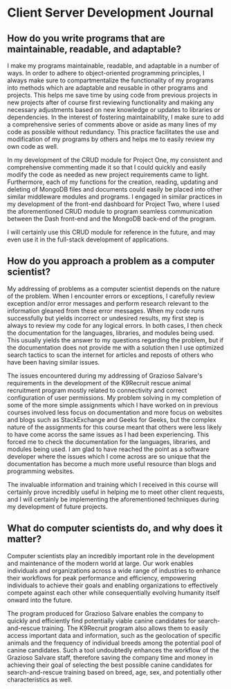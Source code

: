 # Client Server Development Journal

## How do you write programs that are maintainable, readable, and adaptable?

I make my programs maintainable, readable, and adaptable in a number of ways.  In order to adhere to object-oriented programming principles, I always make sure to compartmentalize the functionality of my programs into methods which are adaptable and reusable in other programs and projects.  This helps me save time by using code from previous projects in new projects after of course first reviewing functionality and making any necessary adjustments based on new knowledge or updates to libraries or dependencies.  In the interest of fostering maintainability, I make sure to add a comprehensive series of comments above or aside as many lines of my code as possible without redundancy.  This practice facilitates the use and modification of my programs by others and helps me to easily review my own code as well. 

In my development of the CRUD module for Project One, my consistent and comprehensive commenting made it so that I could quickly and easily modify the code as needed as new project requirements came to light.  Furthermore, each of my functions for the creation, reading, updating and deleting of MongoDB files and documents could easily be placed into other similar middleware modules and programs.  I engaged in similar practices in my development of the front-end dashboard for Project Two, where I used the aforementioned CRUD module to program seamless communication between the Dash front-end and the MongoDB back-end of the program.

I will certainly use this CRUD module for reference in the future, and may even use it in the full-stack development of applications.  

## How do you approach a problem as a computer scientist?

My addressing of problems as a computer scientist depends on the nature of the problem.  When I encounter errors or exceptions, I carefully review exception and/or error messages and perform research relevant to the information gleaned from these error messages.  When my code runs successfully but yields incorrect or undesired results, my first step is always to review my code for any logical errors.  In both cases, I then check the documentation for the languages, libraries, and modules being used.  This usually yields the answer to my questions regarding the problem, but if the documentation does not provide me with a solution then I use optimized search tactics to scan the internet for articles and reposts of others who have been having similar issues.  

The issues encountered during my addressing of Grazioso Salvare's requirements in the development of the K9Recruit rescue animal recruitment program mostly related to connectivity and correct configuration of user permissions.  My problem solving in my completion of some of the more simple assignments which I have worked on in previous courses involved less focus on documentation and more focus on websites and blogs such as StackExchange and Geeks for Geeks, but the complex nature of the assignments for this course meant that others were less likely to have come acorss the same issues as I had been experiencing.  This forced me to check the documentation for the languages, libraries, and modules being used.  I am glad to have reached the point as a software developer where the issues which I come across are so unique that the documentation has become a much more useful resource than blogs and programming websites. 

The invaluable information and training which I received in this course will certainly prove incredibly useful in helping me to meet other client requests, and I will certainly be implementing the aforementioned techniques during my development of future projects.

## What do computer scientists do, and why does it matter?

Computer scientists play an incredibly important role in the development and maintenance of the modern world at large.  Our work enables individuals and organizations across a wide range of industries to enhance their workflows for peak performance and efficiency, empowering individuals to achieve their goals and enabling organizations to effectively compete against each other while consequentially evolving humanity itself onward into the future.  

The program produced for Grazioso Salvare enables the company to quickly and efficiently find potentially viable canine candidates for search-and-rescue training.  The K9Recruit program also allows them to easily access important data and information, such as the geolocation of specific animals and the frequency of individual breeds among the potential pool of canine candidates.  Such a tool undoubtedly enhances the workflow of the Grazioso Salvare staff, therefore saving the company time and money in achieving their goal of selecting the best possible canine candidates for search-and-rescue training based on breed, age, sex, and potentially other characteristics as well.

